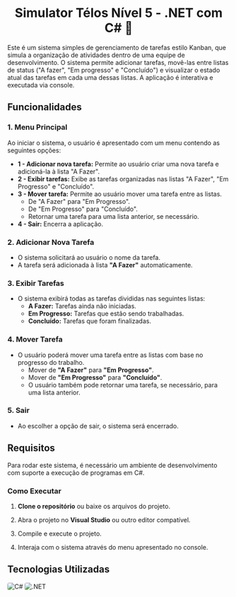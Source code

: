 <h1 align="center">Simulator Télos Nível 5 - .NET com C# 🚀</h1>


Este é um sistema simples de gerenciamento de tarefas estilo Kanban, que simula a organização de atividades dentro de uma equipe de desenvolvimento. O sistema permite adicionar tarefas, movê-las entre listas de status ("A fazer", "Em progresso" e "Concluído") e visualizar o estado atual das tarefas em cada uma dessas listas. A aplicação é interativa e executada via console.

## Funcionalidades

### 1. Menu Principal
Ao iniciar o sistema, o usuário é apresentado com um menu contendo as seguintes opções:
- **1 - Adicionar nova tarefa:** Permite ao usuário criar uma nova tarefa e adicioná-la à lista "A Fazer".
- **2 - Exibir tarefas:** Exibe as tarefas organizadas nas listas "A Fazer", "Em Progresso" e "Concluído".
- **3 - Mover tarefa:** Permite ao usuário mover uma tarefa entre as listas.
  - De "A Fazer" para "Em Progresso".
  - De "Em Progresso" para "Concluído".
  - Retornar uma tarefa para uma lista anterior, se necessário.
- **4 - Sair:** Encerra a aplicação.

### 2. Adicionar Nova Tarefa
- O sistema solicitará ao usuário o nome da tarefa.
- A tarefa será adicionada à lista **"A Fazer"** automaticamente.

### 3. Exibir Tarefas
- O sistema exibirá todas as tarefas divididas nas seguintes listas:
  - **A Fazer:** Tarefas ainda não iniciadas.
  - **Em Progresso:** Tarefas que estão sendo trabalhadas.
  - **Concluído:** Tarefas que foram finalizadas.

### 4. Mover Tarefa
- O usuário poderá mover uma tarefa entre as listas com base no progresso do trabalho.
  - Mover de **"A Fazer"** para **"Em Progresso"**.
  - Mover de **"Em Progresso"** para **"Concluído"**.
  - O usuário também pode retornar uma tarefa, se necessário, para uma lista anterior.

### 5. Sair
- Ao escolher a opção de sair, o sistema será encerrado.

## Requisitos
Para rodar este sistema, é necessário um ambiente de desenvolvimento com suporte a execução de programas em C#.

### Como Executar

1. **Clone o repositório** ou baixe os arquivos do projeto.
   
2. Abra o projeto no **Visual Studio** ou outro editor compatível.

3. Compile e execute o projeto.

4. Interaja com o sistema através do menu apresentado no console.

## Tecnologias Utilizadas
<div>
  <img src="https://img.shields.io/badge/C%23-239120?style=for-the-badge&logo=csharp&logoColor=white" alt="C#" style="border-radius:4px"/>
  <img src="https://img.shields.io/badge/.NET-512BD4?style=for-the-badge&logo=dotnet&logoColor=white" alt=".NET" style="border-radius:4px"/>
</div>

